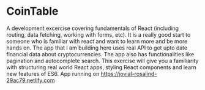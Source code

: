 # CoinTable
A development excercise covering fundamentals of React (including routing, data fetching, working with forms, etc). It is a really good start to someone who is familiar with react and want to learn more and  be more hands on. The app that I am building here uses real API to get upto date financial data about cryptocurrencies. The app also has functionalities like pagination and autocomplete search. This exercise will give you a familiarity with structuring real world React apps, styling React components and learn new features of ES6. 
App running on https://jovial-rosalind-29ac79.netlify.com
